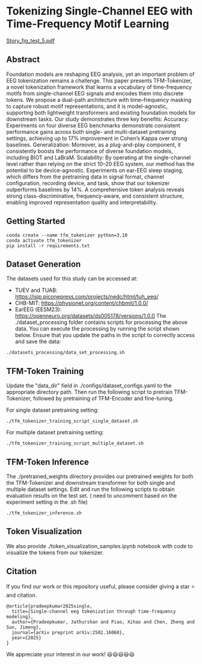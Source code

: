 # Tokenizing Single-Channel EEG with Time-Frequency Motif Learning

[Story_fig_test_5.pdf](https://github.com/user-attachments/files/22553965/Story_fig_test_5.pdf)


## Abstract
Foundation models are reshaping EEG analysis, yet an important problem of EEG tokenization remains a challenge. This paper presents TFM-Tokenizer, a novel tokenization framework that learns a vocabulary of time-frequency motifs from single-channel EEG signals and encodes them into discrete tokens. We propose a dual-path architecture with time–frequency masking to capture robust motif representations, and it is model-agnostic, supporting both lightweight transformers and existing foundation models for downstream tasks. Our study demonstrates three key benefits:
Accuracy: Experiments on four diverse EEG benchmarks demonstrate consistent performance gains across both single- and multi-dataset pretraining settings, achieving up to 17% improvement in Cohen’s Kappa over strong baselines. Generalization: Moreover, as a plug-and-play component, it consistently boosts the performance of diverse foundation models, including BIOT and LaBraM. Scalability: By operating at the single-channel level rather than relying on the strict 10–20 EEG system, our method has the potential to be device-agnostic. Experiments on ear-EEG sleep staging, which differs from the pretraining data in signal format, channel configuration, recording device, and task, show that our tokenizer outperforms baselines by 14%. A comprehensive token analysis reveals strong class-discriminative, frequency-aware, and consistent structure, enabling improved representation quality and interpretability.

## Getting Started
```
conda create --name tfm_tokenizer python=3.10
conda activate tfm_tokenizer
pip install -r requirements.txt
```

## Dataset Generation
The datasets used for this study can be accessed at:
  - TUEV and TUAB: https://isip.piconepress.com/projects/nedc/html/tuh_eeg/
  - CHB-MIT: https://physionet.org/content/chbmit/1.0.0/
  - EarEEG (EESM23): https://openneuro.org/datasets/ds005178/versions/1.0.0
The ./dataset_processing folder contains scripts for processing the above data. You can execute the processing by running the script shown below. Ensure that you update the paths in the script to correctly access and save the data:
```
./datasets_processing/data_set_processing.sh
```

## TFM-Token Training
Update the "data_dir" field in ./configs/dataset_configs.yaml to the appropriate directory path. Then run the following script to pretrain TFM-Tokenizer, followed by pretraining of TFM-Encoder and fine-tuning. 

For single dataset pretraining setting:
```
./tfm_tokenizer_training_script_single_dataset.sh
```

For multiple dataset pretraining setting:
```
./tfm_tokenizer_training_script_multiple_dataset.sh
```

## TFM-Token Inference
The ./pretrained_weights directory provides our pretrained weights for both the TFM-Tokenizer and downstream transformer for both single and multiple dataset settings. Edit and run the following scripts to obtain evaluation results on the test set. ( need to uncomment based on the experiment setting in the .sh file)
```
./tfm_tokenizer_inference.sh
```

## Token Visualization
We also provide ./token_visualization_samples.ipynb notebook with code to visualize the tokens from our tokenizer.

## Citation
If you find our work or this repository useful, please consider giving a star ⭐ and citation.
```
@article{pradeepkumar2025single,
  title={Single-channel eeg tokenization through time-frequency modeling},
  author={Pradeepkumar, Jathurshan and Piao, Xihao and Chen, Zheng and Sun, Jimeng},
  journal={arXiv preprint arXiv:2502.16060},
  year={2025}
}
```

We appreciate your interest in our work! 😃😃😃😃😃


